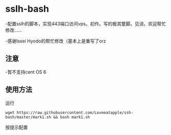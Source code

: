 # sslh-bash
-配置sslh的脚本，实现443端口访问vps。初作。写的极其蹩脚。见谅。欢迎帮忙修改……

-感谢Issei Hyodo的帮忙修改（基本上是重写了orz

## 注意

-暂不支持cent OS 6

## 使用方法

运行

  `wget https://raw.githubusercontent.com/Loveeatapple/ssh-bash/master/mark1.sh && bash mark1.sh`

按提示配置
